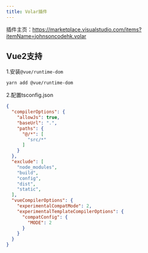```yaml
---
title: Volar插件
---
```


插件主页：https://marketplace.visualstudio.com/items?itemName=johnsoncodehk.volar

## Vue2支持

1.安装`@vue/runtime-dom`

```sh
yarn add @vue/runtime-dom
```



2.配置tsconfig.json

```json
{
  "compilerOptions": {
    "allowJs": true,
    "baseUrl": ".",
    "paths": {
      "@/*": [
        "src/*"
      ]
    }
  },
  "exclude": [
    "node_modules",
    "build",
    "config",
    "dist",
    "static",
  ],
  "vueCompilerOptions": {
    "experimentalCompatMode": 2,
    "experimentalTemplateCompilerOptions": {
      "compatConfig": {
        "MODE": 2
      }
    }
  }
}
```

